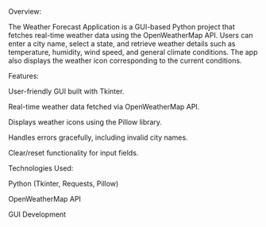 Overview:

The Weather Forecast Application is a GUI-based Python project that fetches real-time weather data using the OpenWeatherMap API. Users can enter a city name, select a state, and retrieve weather details such as temperature, humidity, wind speed, and general climate conditions. The app also displays the weather icon corresponding to the current conditions.

Features:

User-friendly GUI built with Tkinter.

Real-time weather data fetched via OpenWeatherMap API.

Displays weather icons using the Pillow library.

Handles errors gracefully, including invalid city names.

Clear/reset functionality for input fields.

Technologies Used:

Python (Tkinter, Requests, Pillow)

OpenWeatherMap API

GUI Development
